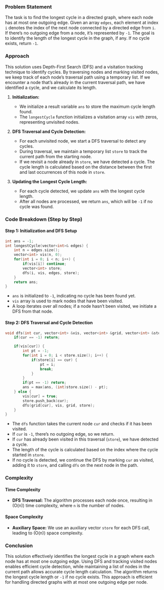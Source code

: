 ### Problem Statement

The task is to find the longest cycle in a directed graph, where each node has at most one outgoing edge. Given an array `edges`, each element at index `i` denotes the index of the next node connected by a directed edge from `i`. If there’s no outgoing edge from a node, it’s represented by `-1`. The goal is to identify the length of the longest cycle in the graph, if any. If no cycle exists, return `-1`.

### Approach

This solution uses Depth-First Search (DFS) and a visitation tracking technique to identify cycles. By traversing nodes and marking visited nodes, we keep track of each node’s traversal path using a temporary list. If we encounter a node that’s already in the current traversal path, we have identified a cycle, and we calculate its length.

1. **Initialization:**
   - We initialize a result variable `ans` to store the maximum cycle length found.
   - The `longestCycle` function initializes a visitation array `vis` with zeros, representing unvisited nodes.
   
2. **DFS Traversal and Cycle Detection:**
   - For each unvisited node, we start a DFS traversal to detect any cycles.
   - During traversal, we maintain a temporary list `store` to track the current path from the starting node.
   - If we revisit a node already in `store`, we have detected a cycle. The cycle length is calculated based on the distance between the first and last occurrences of this node in `store`.
   
3. **Updating the Longest Cycle Length:**
   - For each cycle detected, we update `ans` with the longest cycle length.
   - After all nodes are processed, we return `ans`, which will be `-1` if no cycle was found.

### Code Breakdown (Step by Step)

#### Step 1: Initialization and DFS Setup

```cpp
int ans = -1;
int longestCycle(vector<int>& edges) {
    int n = edges.size();
    vector<int> vis(n, 0);        
    for(int i = 0; i < n; i++) {
        if(vis[i]) continue;
        vector<int> store;
        dfs(i, vis, edges, store);
    }
    return ans; 
}
```

- `ans` is initialized to `-1`, indicating no cycle has been found yet.
- `vis` array is used to mark nodes that have been visited.
- A loop iterates over all nodes; if a node hasn’t been visited, we initiate a DFS from that node.

#### Step 2: DFS Traversal and Cycle Detection

```cpp
void dfs(int cur, vector<int> &vis, vector<int> &grid, vector<int> &store) {
    if(cur == -1) return;

    if(vis[cur]) {
        int pt = -1;
        for(int i = 0; i < store.size(); i++) {
            if(store[i] == cur) {
                pt = i;
                break;
            }
        }
        if(pt == -1) return;
        ans = max(ans, (int)store.size() - pt);
    } else {
        vis[cur] = true;            
        store.push_back(cur);
        dfs(grid[cur], vis, grid, store);
    }
}
```

- The `dfs` function takes the current node `cur` and checks if it has been visited.
- If `cur` is `-1`, there’s no outgoing edge, so we return.
- If `cur` has already been visited in this traversal (`store`), we have detected a cycle.
- The length of the cycle is calculated based on the index where the cycle started in `store`.
- If no cycle is detected, we continue the DFS by marking `cur` as visited, adding it to `store`, and calling `dfs` on the next node in the path.

### Complexity

#### Time Complexity
- **DFS Traversal:** The algorithm processes each node once, resulting in \(O(n)\) time complexity, where `n` is the number of nodes.
  
#### Space Complexity
- **Auxiliary Space:** We use an auxiliary vector `store` for each DFS call, leading to \(O(n)\) space complexity.

### Conclusion

This solution effectively identifies the longest cycle in a graph where each node has at most one outgoing edge. Using DFS and tracking visited nodes enables efficient cycle detection, while maintaining a list of nodes in the current path allows accurate cycle length calculation. The algorithm returns the longest cycle length or `-1` if no cycle exists. This approach is efficient for handling directed graphs with at most one outgoing edge per node.